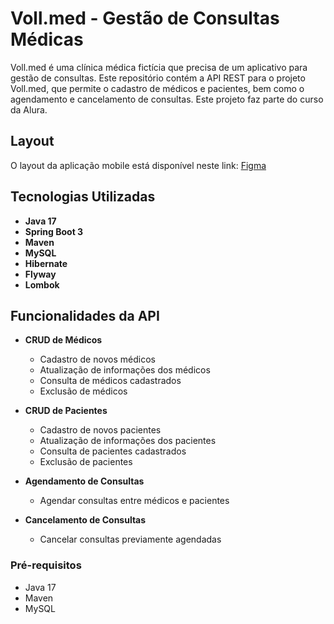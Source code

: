 # Voll.med - Gestão de Consultas Médicas

Voll.med é uma clínica médica fictícia que precisa de um aplicativo para gestão de consultas.
Este repositório contém a API REST para o projeto Voll.med, que permite o cadastro de médicos e pacientes, 
bem como o agendamento e cancelamento de consultas. Este projeto faz parte do curso da Alura.


## Layout 

O layout da aplicação mobile está disponível neste link: <a href="https://www.figma.com/file/N4CgpJqsg7gjbKuDmra3EV/Voll.med">Figma</a>

## Tecnologias Utilizadas

- **Java 17**
- **Spring Boot 3**
- **Maven**
- **MySQL**
- **Hibernate**
- **Flyway**
- **Lombok**

## Funcionalidades da API

- **CRUD de Médicos**
    - Cadastro de novos médicos
    - Atualização de informações dos médicos
    - Consulta de médicos cadastrados
    - Exclusão de médicos

- **CRUD de Pacientes**
    - Cadastro de novos pacientes
    - Atualização de informações dos pacientes
    - Consulta de pacientes cadastrados
    - Exclusão de pacientes

- **Agendamento de Consultas**
    - Agendar consultas entre médicos e pacientes

- **Cancelamento de Consultas**
    - Cancelar consultas previamente agendadas


### Pré-requisitos

- Java 17
- Maven
- MySQL

